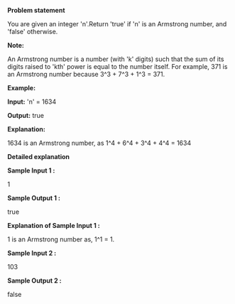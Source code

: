 **Problem statement**

You are given an integer 'n'.Return 'true' if 'n' is an Armstrong number, and 'false' otherwise.

**Note:**

An Armstrong number is a number (with 'k' digits) such that the sum of its digits raised to 'kth' power is equal to the number itself. For example, 371 is an Armstrong number because 3^3 + 7^3 + 1^3 = 371.


**Example:**

**Input:** 'n' = 1634

**Output:** true

**Explanation:**

1634 is an Armstrong number, as 1^4 + 6^4 + 3^4 + 4^4 = 1634


**Detailed explanation**

**Sample Input 1 :**

1


**Sample Output 1 :**

true


**Explanation of Sample Input 1 :**

1 is an Armstrong number as, 1^1 = 1.


**Sample Input 2 :**

103


**Sample Output 2 :**

false